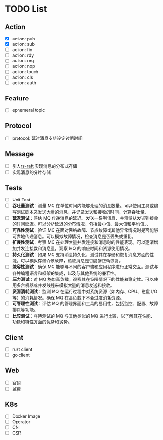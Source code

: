 # TODO List

## Action

- [x] action: pub
- [x] action: sub
- [ ] action: fin
- [ ] action: rdy
- [ ] action: req
- [ ] action: nop
- [ ] action: touch
- [ ] action: cls
- [ ] action: auth

## Feature

- [ ] ephemeral topic

## Protocol

- [ ] protocol: 延时消息支持设定过期时间

## Message

- [ ] 引入[rs-raft](https://github.com/tikv/raft-rs) 实现消息的分布式存储
- [ ] 实现消息的分片存储

## Tests

- [ ] Unit Test
- [ ] **吞吐量测试**：测量 MQ 在单位时间内能够处理的消息数量。可以使用工具或编写测试脚本来发送大量的消息，并记录发送和接收的时间，计算吞吐量。
- [ ] **延迟测试**：评估 MQ 传递消息的延迟。发送一系列消息，并测量从发送到接收的时间延迟。可以分析延迟的分布情况，包括最小值、最大值和平均值。、
- [ ] **可靠性测试**：验证 MQ 在面对网络故障、节点故障或其他异常情况时是否能够可靠地传递消息。可以模拟故障情况，检查消息是否丢失或重复。
- [ ] **扩展性测试**：考察 MQ 在处理大量并发连接和消息时的性能表现。可以逐渐增加并发连接数和消息量，观察 MQ 的响应时间和资源使用情况。
- [ ] **持久化测试**：如果 MQ 支持消息持久化，测试其在存储和恢复消息方面的性能。可以模拟存储介质故障，验证消息是否能够正确恢复。
- [ ] **兼容性测试**：确保 MQ 能够与不同的客户端和应用程序进行正常交互。测试与各种编程语言和框架的集成，以及与其他系统的兼容性。
- [ ] **压力测试**：对 MQ 施加高负载，观察其在极限情况下的性能和稳定性。可以使用多台机器或并发线程来模拟大量的消息发送和接收。
- [ ] **资源消耗测试**：监测 MQ 在运行过程中对系统资源（如内存、CPU、磁盘 I/O 等）的消耗情况。确保 MQ 在高负载下不会过度消耗资源。
- [ ] **可管理性测试**：评估 MQ 的管理界面和工具的易用性，包括监控、配置、故障排除等功能。
- [ ] **比较测试**：将待测试的 MQ 与其他类似的 MQ 进行比较，以了解其在性能、功能和特性方面的优势和劣势。

## Client

- [ ] rust client
- [ ] go client

## Web

- [ ] 官网
- [ ] 监控

## K8s

- [ ] Docker Image
- [ ] Operator
- [ ] CNI
- [ ] CSI?
